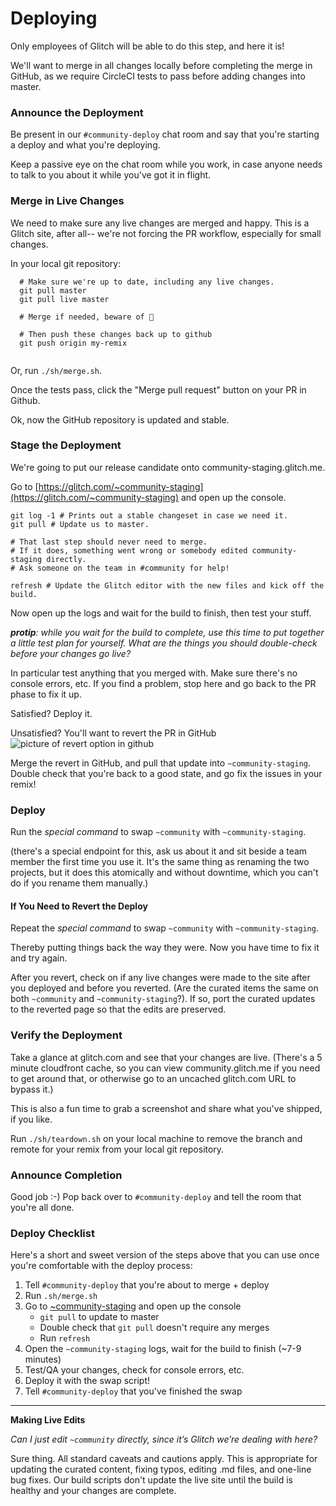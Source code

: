 # Deploying

Only employees of Glitch will be able to do this step, and here it is!

We'll want to merge in all changes locally before completing the merge in GitHub, as we require CircleCI tests to pass before adding changes into master.

### Announce the Deployment

Be present in our `#community-deploy` chat room and say that you're starting a deploy and what you're deploying.

Keep a passive eye on the chat room while you work, in case anyone needs to talk to you about it while you've got it in flight.

### Merge in Live Changes

We need to make sure any live changes are merged and happy.  This is a Glitch site, after all-- we're not forcing the PR workflow, especially for small changes.

In your local git repository:

```
  # Make sure we're up to date, including any live changes.
  git pull master
  git pull live master
  
  # Merge if needed, beware of 🐉
  
  # Then push these changes back up to github
  git push origin my-remix
  
``` 

Or, run `./sh/merge.sh`.

Once the tests pass, click the "Merge pull request" button on your PR in Github. 

Ok, now the GitHub repository is updated and stable. 

### Stage the Deployment

We're going to put our release candidate onto community-staging.glitch.me.

Go to [https://glitch.com/~community-staging](https://glitch.com/~community-staging) and open up the console.
  ```
  git log -1 # Prints out a stable changeset in case we need it.
  git pull # Update us to master.
  
  # That last step should never need to merge.
  # If it does, something went wrong or somebody edited community-staging directly.
  # Ask someone on the team in #community for help!
  
  refresh # Update the Glitch editor with the new files and kick off the build.
  ```

Now open up the logs and wait for the build to finish, then test your stuff.

_**protip**: while you wait for the build to complete, use this time to put together a little test plan for yourself.  What are the things you should double-check before your changes go live?_

In particular test anything that you merged with.  Make sure there's no console errors, etc.  If you find a problem, stop here and go back to the PR phase to fix it up.

Satisfied?  Deploy it.

Unsatisfied?  You'll want to revert the PR in GitHub
![picture of revert option in github](https://cdn.glitch.com/e7059ab5-55e6-49e7-9f97-0c93dc3ca016%2FScreen%20Shot%202019-08-28%20at%201.43.53%20PM.png?v=1567019148161)

Merge the revert in GitHub, and pull that update into `~community-staging`. Double check that you're back to a good state, and go fix the issues in your remix!


### Deploy

Run the _special command_ to swap `~community` with `~community-staging`.

(there's a special endpoint for this, ask us about it and sit beside a team member the first time you use it.   It's the same thing as renaming the two projects, but it does this atomically and without downtime, which you can't do if you rename them manually.)

#### If You Need to Revert the Deploy

Repeat the _special command_ to swap `~community` with `~community-staging`.

Thereby putting things back the way they were. Now you have time to fix it and try again. 

After you revert, check on if any live changes were made to the site after you deployed and before you reverted. (Are the curated items the same on both `~community` and `~community-staging`?).  If so, port the curated updates to the reverted page so that the edits are preserved.

### Verify the Deployment

Take a glance at glitch.com and see that your changes are live.
(There's a 5 minute cloudfront cache, so you can view community.glitch.me if you need to get around that, or otherwise go to an uncached glitch.com URL to bypass it.)

This is also a fun time to grab a screenshot and share what you've shipped, if you like.

Run `./sh/teardown.sh` on your local machine to remove the branch and remote for your remix from your local git repository.

### Announce Completion

Good job :-) Pop back over to `#community-deploy` and tell the room that you're all done.

### Deploy Checklist

Here's a short and sweet version of the steps above that you can use once you're comfortable with the deploy process:

1. Tell `#community-deploy` that you're about to merge + deploy
2. Run `.sh/merge.sh`
3. Go to [~community-staging](https://glitch.com/~community-staging) and open up the console
    - `git pull` to update to master
    - Double check that `git pull` doesn't require any merges
    - Run `refresh`
4. Open the `~community-staging` logs, wait for the build to finish (~7-9 minutes)
5. Test/QA your changes, check for console errors, etc.
6. Deploy it with the swap script!
7. Tell `#community-deploy` that you've finished the swap

--------------------

**Making Live Edits**

 _Can I just edit `~community` directly, since it’s Glitch we’re dealing with here?_
  
Sure thing. All standard caveats and cautions apply.  This is appropriate for updating the curated content, fixing typos, editing .md files, and one-line bug fixes. Our build scripts don't update the live site until the build is healthy and your changes are complete.